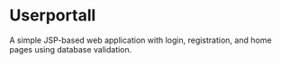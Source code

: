 # Userportall
A simple JSP-based web application with login, registration, and home pages using database validation.
